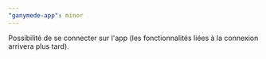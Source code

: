 ```yaml
---
"ganymede-app": minor
---
```


Possibilité de se connecter sur l'app (les fonctionnalités liées à la connexion arrivera plus tard).
